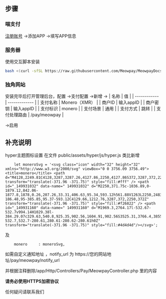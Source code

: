 ## 步骤
### 喵支付
<a href="https://meowpay.org" target="_blank" >注册账号</a> ->添加APP ->填写APP信息 
### 服务器
使用交互脚本安装

``` bash
bash <(curl -sfSL https://raw.githubusercontent.com/Meowpay/MeowpayDocs/main/install.sh)
```

### 独角网站
安装完毕后打开管理后台，配置 ->支付配置 ->新增 ->
| 名称         | 值            |
| ------------ | ------------- |
| 支付名称     | Monero（XMR） |
| 商户ID       | 输入appID     |
| 商户密钥     | 输入appID     |
| 支付标识     | monero        |
| 支付场景     | 通用          |
| 支付方式     | 跳转          |
| 支付处理路由 | /pay/meowpay  |

->启用 

## 补充说明

hyper主题图标设置 在文件 public/assets/hyper/js/hyper.js 类比新增 
```
	let moneroSvg = '<svg class="icon" width="32" height="32" xmlns="http://www.w3.org/2000/svg" viewBox="0 0 3756.09 3756.49"> <title>monero</title> <path d="M4128,2249.81C4128,3287,3287.26,4127.86,2250,4127.86S372,3287,372,2249.81,1212.76,371.75,2250,371.75,4128,1212.54,4128,2249.81Z" transform="translate(-371.96 -371.75)" style="fill:#fff" /> <path id="_149931032" data-name=" 149931032" d="M2250,371.75c-1036.89,0-1879.12,842.06-1877.8,1878,0.26,207.26,33.31,406.63,95.34,593.12h561.88V1263L2250,2483.57,3470.52,1263v1579.9h562c62.12-186.48,95-385.85,95.37-593.12C4129.66,1212.76,3287,372,2250,372Z" transform="translate(-371.96 -371.75)" style="fill:#f26822" /> <path id="_149931160" data-name=" 149931160" d="M1969.3,2764.17l-532.67-532.7v994.14H1029.38l-384.29.07c329.63,540.8,925.35,902.56,1604.91,902.56S3525.31,3766.4,3855,3225.6H3063.25V2231.47l-532.7,532.7-280.61,280.61-280.62-280.61h0Z" transform="translate(-371.96 -371.75)" style="fill:#4d4d4d"/></svg>';
```
及
```
	monero	   : moneroSvg,
```

如需自定义通知地址 ，notify_url 为 https://您的网站地址/pay/meowpay/notify_url

并根据注释删除/app/Http/Controllers/Pay/MeowpayController.php 里的内容

**请务必使用HTTPS加密协议**

任何疑问请<a herf="https://t.me/MeowpayChannel" target="_blank" >联系我们</a>